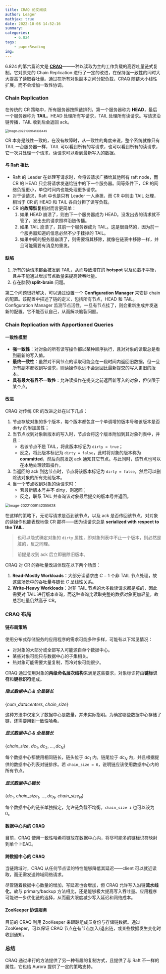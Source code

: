 ```yaml
---
title: CRAQ 论文阅读
author: Leager
mathjax: true
date: 2022-10-08 14:52:16
summary:
categories:
    - 6.824
tags:
    - paperReading
img:
---
```


6.824 的第六篇论文是 **[CRAQ](https://pdos.csail.mit.edu/6.824/papers/cr-osdi04.pdf)**——一种以读取为主的工作负载的高吞吐量链式复制。它对原先的 Chain Replication 进行了一定的改进，在保持强一致性的同时大大提高了读取吞吐量。通过在所有对象副本之间分配负载，CRAQ 随链大小线性扩展，而不会增加一致性协调。

<!--more-->

### Chain Replication

在传统的 CR 策略中，所有服务器按照链排列，第一个服务器称为 **HEAD**，最后一个服务器称为 **TAIL**。HEAD 处理所有写请求，TAIL 处理所有读请求。写请求沿链传播，TAIL 收到后会返回 ack。

<img src="image-20221009141338449.png" alt="image-20221009141338449" style="zoom:67%;" />

CR 本身是线性一致的，在没有故障时，从一致性的角度来说，整个系统就像只有 TAIL 一台服务器一样，TAIL 可以看到所有的写请求，也可以看到所有的读请求，它一次只处理一个请求，读请求可以看到最新写入的数据。

#### 与 Raft 相比

- Raft 的 Leader 在处理写请求时，会将该请求广播给其他所有 raft node，而 CR 的 HEAD 只会将请求发送给链中的下一个服务器。同等条件下，CR 的网络负担更小，单位时间内也能处理更多请求。
- 对于读请求，Raft 中也是只有 Leader 一人承担，而 CR 中则由 TAIL 处理，相当于 CR 的 HEAD 和 TAIL 各自分担了读写负载。
- CR 的**故障恢复**相对而言更简单：
    1. 如果 HEAD 崩溃了，则由下一个服务器成为 HEAD。没发出去的请求就不管了，发出去的请求照样沿链传播。
    2. 如果 TAIL 崩溃了，其前一个服务器成为 TAIL。这是很自然的，因为前一个服务器知道的信息必然不少于挂掉的 TAIL。
    3. 如果中间的服务器崩溃了，则需要将其移除，就像在链表中移除一样，并且可能需要有消息的重发。

#### 缺陷

1. 所有的读请求都会被发到 TAIL，从而导致潜在的 **hotspot** 以及负载不平衡，且并不能通过增加节点数量来提高读吞吐量。
2. 存在脑裂(**split-brain** 问题。

第二个问题很好解决，可以通过设置一个 **Configuration Manager** 来安排 chain 的配置。该配置中描述了链的定义，包括所有节点，HEAD 和 TAIL。Configuration Manager 监测节点活性，一旦有节点挂了，则会重新生成并发送新的配置。它不能否认自己，从而解决脑裂问题。

### Chain Replication with Apportioned Queries

#### 一致性模型

- **强一致性**：对对象的所有读写操作都以某种顺序执行，且对对象的读取总是看到最新的写入值。
- **最终一致性**：虽然对不同节点的读取可能会在一段时间内返回旧数据，但一旦所有副本都收到写请求，则读操作永远不会返回比最新提交的写入更旧的版本。
- **具有最大有界不一致性**：允许读操作在提交之前返回新写入的对象，但仅限于某个点。

#### 改进

CRAQ 对传统 CR 的改进之处在以下几点：

1. 节点存放对象的多个版本，每个版本都包含一个单调增的版本号和该版本是否 dirty 的附加属性；
2. 当节点收到对象新版本的写入时，节点会将这个版本附加到其对象列表中，并且：
    - 若该节点不是 TAIL，将此版本标记为 `dirty = true`；
    - 反之，将此版本标记为 `dirty = false`，此时将对象的版本称为 **committed**，然后向前发送 ack 通知其它节点。与此同时，该节点也可以在本地处理读取操作。
3. 当返回的 ack 到达节点时，节点将该版本标记为 `dirty = false`，然后可以删除该对象的所有先前版本。
4. 当一个节点收到对象的读请求时：
    - 若最新版本号并不 dirty，则返回；
    - 反之，联系 TAIL 并查询该对象最后提交的版本号并返回。

<img src="image-20221009142355628.png" alt="image-20221009142355628" style="zoom:80%;" />

在这样的策略下，无论写请求是否到该节点，以及 ack 是否传回该节点，对对象的读操作也能表现地像 CR 那样——因为读请求总是 **serialized with respect to the TAIL.**

> 也可以隐式确定对象的 `dirty` 属性，即对象列表中不止一个版本，则必然是脏的，反之同理。
>
> 前提是收到 ack 后立即删除旧版本。

CRAQ 对 CR 的吞吐量改进体现在以下两个场景：

1. **Read-Mostly Workloads**：大部分读请求由 $C-1$ 个非 TAIL 节点处理，故这些场景中的吞吐量与链长 $C$ 呈线性关系。
2. **Write-Heavy Workloads**：对非 TAIL 节点的大多数读请求都是脏的，因此需要对 TAIL 进行版本查询，而这种查询比读取完整的数据对象更加轻量，故总吞吐量仍然高于 CR。

### CRAQ 布局

#### 链布局策略

使用分布式存储服务的应用程序的需求可能多种多样，可能有以下常见情况：

- 对对象的大部分或全部写入可能源自单个数据中心。
- 某些对象可能只与数据中心的子集相关。
- 热对象可能需要大量复制，而冷对象可能很少。

CRAQ 通过使用对象的**两级命名层次结构**来满足这些要求，对象标识符由**链标识符**和**键标识符**组成。

##### 隐式数据中心 & 全局链长

$\{num\_datacenters,\ chain\_size\}$

这种方法中仅定义了数据中心是数量，并未实际指明。为确定哪些数据中心存储了链，还需要用到一致性哈希。

##### 显式数据中心 & 全局链长

$\{chain\_size,\ dc_1,\ dc_2,\ \dots, dc_N\}$

每个数据中心都使用相同链长，链头位于 $dc_1$ 内，链尾位于 $dc_N$ 内，并且根据提供的数据中心列表对链排序。若 `chain_size = 0`，说明链应该使用数据中心内的所有节点。

##### 显式数据中心链长

$\{dc_1,\ chain\_size_1,\ \dots, dc_N,\ chain\_size_N\}$

每个数据中心的链长单独指定，允许链负载不均衡。`chain_size i` 也可以设为 0。

#### 数据中心内的 CRAQ

目前，CRAQ 使用一致性哈希将链放在数据中心内，将尽可能多的链标识符映射到单个 HEAD。

#### 跨数据中心的 CRAQ

当链跨域时，CRAQ 从任何节点读的特性能够降低其延迟——client 可以就近读取，而无需发送跨域网络请求。

尽管随着数据中心数量的增加，写延迟也会增加，但 CRAQ 允许写入沿链**流水线化**，故与 primary/backup 方法相比，还是能够极大提高写入吞吐量。应用程序可能进一步优化链的选择，从而最大限度减少写入延迟和网络成本。

#### ZooKeeper 协调服务

目前的 CRAQ 利用 ZooKeeper 来跟踪组成员身份与存储链数据。通过 ZooKeeper，可以保证 CRAQ 节点在有节点加入/退出链，或某些数据发生变化时收到通知。

### 总结

CRAQ 通过串行的方法提供了另一种有趣的复制方式，且提供了与 Raft 不一样的属性，它也给 Aurora 提供了一定的策略支持。
